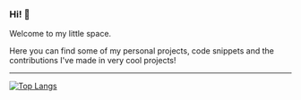 ### Hi! 👋

Welcome to my little space.

Here you can find some of my personal projects, code snippets and the contributions I've made in very cool projects!

---
[![Top Langs](https://github-readme-stats.vercel.app/api/top-langs/?username=jefersonf&layout=compact&hide=css,html)](https://github.com/jefersonf/github-readme-stats)


<!--

> "I want to know what it is like inside too. Not only the interface!" — Jeferson

<img title="Jefersonf's GitHub Stats" align="right" heigth="300" width="400" src="https://github-readme-stats.vercel.app/api?username=jefersonf&count_private=true&hide=issues&title_color=00b388&bg_color=DEG,ffffff,efefef&show_icons=true&icon_color=666666" />

**jefersonf/jefersonf** is a ✨ _special_ ✨ repository because its `README.md` (this file) appears on your GitHub profile.

Here are some ideas to get you started:

- 🔭 I’m currently working on ...
- 🌱 I’m currently learning ...
- 👯 I’m looking to collaborate on ...
- 🤔 I’m looking for help with ...
- 💬 Ask me about ...
- 📫 How to reach me: ...
- 😄 Pronouns: ...
- ⚡ Fun fact: ...
-->
